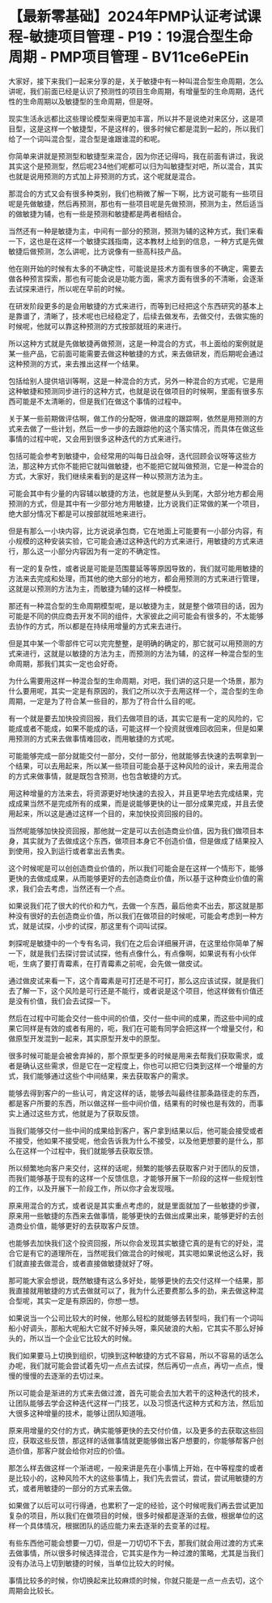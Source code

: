 # 【最新零基础】2024年PMP认证考试课程-敏捷项目管理 - P19：19混合型生命周期 - PMP项目管理 - BV11ce6ePEin

大家好，接下来我们一起来分享的是，关于敏捷中有一种叫混合型生命周期，怎么讲呢，我们前面已经是认识了预测性的项目生命周期，有增量型的生命周期，迭代性的生命周期以及敏捷型的生命周期，但是呀。

现实生活永远都比这些理论模型来得更加丰富，所以并不是说绝对来区分，这是项目型，这是这样一个敏捷型，不是这样的，很多时候它都是混到一起的，所以我们给了一个词叫混合型，混合型是谁跟谁混的和呢。

你简单来讲就是预测型和敏捷型来混合，因为你还记得吗，我在前面有讲过，我说其实这个是预测型，然后呢234他们呢都可以归为叫敏捷型对吧，所以混合，其实也就是说用预测的方式加上非预测的方式，这个呢就是混合。

那混合的方式又会有很多种类别，我们也稍微了解一下啊，比方说可能有一些项目呢是先做敏捷，然后再预测，那也有一些项目呢是先做预测，预测为主，然后适当的做敏捷为辅，也有一些是预测和敏捷都是两者相结合。

当然还有一种是敏捷为主，中间有一部分的预测，预测为辅的这种方式，我们来看一下，这也是在这样一个敏捷实践指南，这本教材上给到的信息，一种方式是先做敏捷后做预测，怎么讲呢，比方说像有一些高科技产品。

他在刚开始的时候有太多的不确定性，可能说是技术方面有很多的不确定，需要去做各种预言探索，那也有可能会说是功能方面，需求方面有很多的不清晰，会逐渐去试探来进行，所以呢在早前的时候。

在研发阶段更多的是会用敏捷的方式来进行，而等到已经把这个东西研究的基本上是靠谱了，清晰了，技术呢也已经稳定了，后续去做发布，去做交付，去做实施的时候呢，他就可以靠这种预测的方式按部就班的来进行。

所以这种方式就是先做敏捷再做预测，这是一种混合的方式，书上面给的案例就是某一些产品，它前面可能需要去做这种敏捷的方式，来去做研发，而后期呢会通过这种预测的方式，来去推出这样一个结果。

包括给别人提供培训等啊，这是一种混合的方式，另外一种混合的方式呢，它是用这种敏捷和预测同步进行的这种方式，也就是说在做项目的时候啊，里面有很多东西可能是不太清晰的，但是我们在做这个事情的过程中。

关于某一些前期做评估啊，做工作的分配呀，做进度的跟踪啊，依然是用预测的方式来去做了一些计划，然后一步一步的去跟踪他的这个落实情况，而具体在做这些事情的过程中呢，又会用到很多这种迭代的方式来进行。

包括可能会参考到敏捷中，会经常用的叫每日战会呀，迭代回顾会议呀等这些方法，那这种方式你不能把它就叫做敏捷，也不能把它就叫做预测，它是一种混合的方式，大家好，我们继续来看到的是这样一种以预测方法为主。

可能会其中有少量的内容辅以敏捷的方法，也就是整从头到尾，大部分地方都会用预测的方式，但是其中有一少部分地方用敏捷，比方说我们正常做的某一个项目，绝大部分情况下都是可以按部就班地来进行。

但是有那么一小块内容，比方说说承包商，它在地面上可能要有一小部分内容，有小规模的这种安装实验，它可能会通过这种迭代的方式来进行，用敏捷的方式来进行，那么这一小部分内容因为有一定的不确定性。

有一定的复杂性，或者说是可能是范围蔓延等等原因导致的，我们就可能用敏捷的方法来去完成和处理，而其他的绝大部分的地方，都会用预测的方式来进行管理，这就是以预测的方法为主，而敏捷为辅的这样一种模型。

那还有一种混合型的生命周期模型呢，是以敏捷为主，就是整个做项目的话，因为可能是不同的供应商去开发不同的组件，大家彼此之间可能会有很多的，不太能够去协作的方式，所以都是在持续用增量的方式来去进行。

但是其中某一个零部件它可以完完整整，是明确的确定的，那它就可以用预测的方式来进行，这就是以敏捷的方法为主，而预测的方法为辅，的这样一种混合型的生命周期，那我们其实一定也会好奇。

为什么需要用这样一种混合型的生命周期，对吧，我们讲的这只是一个场景，那为什么要用呢，其实一定是有原因的，我们之所以次于去用这样一个，混合型的生命周期，一定是为了符合某一些目的，那为了符合什么目的呢。

有一个就是要去加快投资回报，我们去做项目的话，其实它是有一定的风险的，它能成或者不能成，如果不能成的话，可能这样一个投资就很难回收回来，但是如果用预测的方式来去做事情难回收，而用敏捷的方式呢。

可能能够完成一部分就能交付一部分，交付一部分，他就能够去快速的去啊拿到一个结果，可以去用起来，所以某一些项目可能会基于这种风险的设计，来去用混合的方式来做事情，就是既包含预测，也包含敏捷的方式。

用这种增量的方法来去，将资源更好地快速的去投入，并且更早地去完成结果，完成成果当然不是完成所有的成果，而是说能够更快的让一部分成果完成，并且去使用起来，所以这是通过这样一个目的，来加快投资回报的目的。

当然呢能够加快投资回报，那他就一定是可以去创造商业价值，因为我们做项目本身，其实就为了去做成这个东西，做项目本身它不创造价值，但是做成了结果投入到使用，投入到运行或者拿出去售卖。

这个时候呢是可以创创造商业价值的，所以我们可能会是在这样一个情形下，能够更快的去做成成果，从而能够更好的去创造商业价值，所以基于这种商业价值的需求，我们会去考虑，当然还有一个点。

如果说我们花了很大的代价和力气，去做一个东西，最后他卖不出去，那这就是那种没有很好的去创造商业价值，所以我们在做项目的时候呢，可能会考虑到一种方式，就是试探，小步的试探，那这里有个词叫试探。

刺探呢是敏捷中的一个专有名词，我们在之后会详细展开讲，在这里给你简单了解一下，就是我们去探讨尝试试探，他有点像什么，有点像啊，如果说有有小伙伴呃，生病了要打青霉素，在打青霉素之前呢，会先做一做皮试。

通过做皮试来看一下，这个青霉素是可打还是不可打，那么这应该试探，就是我们去了解一下，这个风险是可行还是不能行，或者说是这个项目，他这样做有价值还是没有价值，我们会去试探一下。

然后在过程中可能会交付一些中间的价值，交付一些中间的成果，而这些中间的成果它同样是有效的或者有用的，呃，我们在可能有同学会把这样一个增量交付，和做原型开发混到一起来，其实原型开发中的原型。

很多时候可能是会被舍弃掉的，那个原型更多的时候是用来去帮我们获取需求，或者是确认这些需求，但是它在一定程度上，你也可以把它归类到这样一个增量的方式，我们能够通过这些个中间结果，来去获取客户的需求。

能够去得到客户的一些认可，肯定这样的话，能够去叫最终往那条路径走的东西，都是客户所要的东西，所以做这样一些中间价值，结果有的时候也是有效的，而事实上通过这些方式，他就是为了获取反馈。

当我们能够交付一些中间的成果给到客户，客户拿到结果以后，他可能会接受或者不接受，他如果不接受呢，他会告诉我为什么不接受，以及他更想要的是什么，那么在这样一个过程中，我们就能够去获取反馈。

所以频繁地向客户来交付，这样的话呢，频繁的能够去获取客户对于团队的反馈，而我们能够基于现有的这样一个反馈信息，才能够开展下一阶段的这样一些规划性的工作，以及开展下一阶段工作，所以你才会发现哦。

原来用混合的方式，或者说是其实重点考虑的，就是里面就加了一些敏捷的步骤，原来用一些敏捷的东西来去做事情，能够更快的去做出成果出来，能够更好的去创造商业价值，能够更好的去获取客户反馈。

也能够去加快我们这个投资回报，所以你会发现其实敏捷它真的是有它的好处，混合它是有它的道理所在，当然呢我们做混合的时候呢，其实嗯如果说他这么好，我们就直接去做混合，或者直接做敏捷就好了呀。

那可能大家会想说，既然敏捷有这么多好处，能够更快的去交付这样一个结果，那我直接就用敏捷的方式去做就可以了，我为什么还要费那么多的劲，来去做这种混合型呢，其实一定是有原因的，你想一想。

如果说当一个公司比较大的时候，他那么轻松的就能够去转型吗，我们有一个词叫船小好调头，那船大呢船大它就不好掉头呀，乘风破浪的大船，它其实不那么好掉头的，所以当一个企业它比较大的时候。

我们如果要马上切换到组织，切换到这种敏捷的方式不容易，所以不容易的话怎么办呢，我们就可能会尝试着先切一点点去试探，然后再切一点点，再切一点点，慢慢的慢慢的去逐渐的去切过来。

所以可能会是渐进的方式来去做过渡，首先可能会去加大若干的这种迭代的技术，让团队能够去学会这种迭代这样一门技艺，以及习惯迭代这种方式和方法，然后加大很多这种增量的技术，能够让团队知道哦。

原来用增量的交付的方式，确实能够更快的去交付价值，以及更多的去获取这些回应，获取这些反馈，那这样的话做事情就更能够做出客户想要的，你能够帮客户创造价值，那客户就会给你对应的价值。

那怎么样去做这样一个渐进呢，一般来讲是先在小事情上开始，在中等程度的或者是比较小的，这种风险不大的这些事情上，我们先去尝试，尝试，尝试用敏捷的方式，或者用敏捷的一部分的方式来去做。

如果做了以后可以可行得通，也累积了一定的经验，这个时候呢我们再去尝试更加复杂的项目，所以我们在做项目的时候，很多时候都是逐渐的去做，根据单位的这样一个具体情况，根据团队的适应能力来去逐渐的去变革的过程。

有些东西他可能会想要一刀切，但是一刀切切不下去，那我们就会用过渡的方式来去做事情，所以很多时候选择混合，它其实是作为一种过渡的策略，尤其是当我们没有办法马上切到敏捷的时候，当单位比较大的时候。

事情比较多的时候，你切换起来比较麻烦的时候，你就只能是一点一点去切，这个周期会比较长。